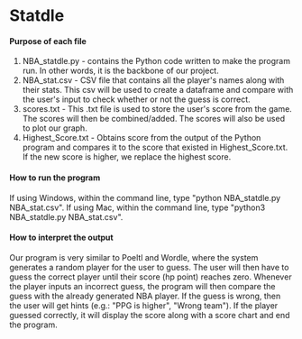 # Statdle
#### Purpose of each file
1. NBA_statdle.py - contains the Python code written to make the program run. In other words, it is the backbone of our project. 
2. NBA_stat.csv - CSV file that contains all the player's names along with their stats. This csv will be used to create a dataframe and compare with the user's input to check whether or not the guess is correct.
3. scores.txt - This .txt file is used to store the user's score from the game. The scores will then be combined/added. The scores will also be used to plot our graph.
4. Highest_Score.txt - Obtains score from the output of the Python program and compares it to the score that existed in Highest_Score.txt. If the new score is higher, we replace the highest score.

#### How to run the program
If using Windows, within the command line, type "python NBA_statdle.py NBA_stat.csv".
If using Mac, within the command line, type "python3 NBA_statdle.py NBA_stat.csv".

#### How to interpret the output
Our program is very similar to Poeltl and Wordle, where the system generates a random player for the user to guess. The user will then have to guess the correct player until their score (hp point) reaches zero. Whenever the player inputs an incorrect guess, the program will then compare the guess with the already generated NBA player. If the guess is wrong, then the user will get hints (e.g.: "PPG is higher", "Wrong team"). If the player guessed correctly, it will display the score along with a score chart and end the program.


